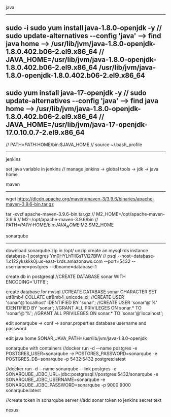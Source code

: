 java
***************************************************
sudo -i
sudo yum install java-1.8.0-openjdk -y
// sudo update-alternatives --config 'java'  -->  find java home  --> /usr/lib/jvm/java-1.8.0-openjdk-1.8.0.402.b06-2.el9.x86_64
// JAVA_HOME=/usr/lib/jvm/java-1.8.0-openjdk-1.8.0.402.b06-2.el9.x86_64
/usr/lib/jvm/java-1.8.0-openjdk-1.8.0.402.b06-2.el9.x86_64
--------------
sudo yum install java-17-openjdk -y
// sudo update-alternatives --config 'java'  -->  find java home  --> /usr/lib/jvm/java-1.8.0-openjdk-1.8.0.402.b06-2.el9.x86_64
// JAVA_HOME=/usr/lib/jvm/java-17-openjdk-17.0.10.0.7-2.el9.x86_64
-------------------

// PATH=$PATH:$HOME/bin:$JAVA_HOME
// source ~/.bash_profile
***************************************************
jenkins

set java variable in jenkins
// manage jenkins -> global tools -> jdk -> java home

maven
***************************************************
wget https://dlcdn.apache.org/maven/maven-3/3.9.6/binaries/apache-maven-3.9.6-bin.tar.gz

tar -xvzf apache-maven-3.9.6-bin.tar.gz
// M2_HOME=/opt/apache-maven-3.9.6
// M2=/opt/apache-maven-3.9.6/bin
// PATH=$PATH:$HOME/bin:$JAVA_HOME:$M2:$M2_HOME


sonarqube
****************************************************
download sonarqube.zip in /opt/
unzip
create an mysql rds instance
   database-1
   postgres
   Ym0HYLhTllGsTVi27BIW
// psql --host=database-1.c122ykskkk0j.us-east-1.rds.amazonaws.com --port=5432 --username=postgres --dbname=database-1
   
   create db in postgresql
   //CREATE DATABASE sonar WITH ENCODING='UTF8';



   create database for mysql
   //CREATE DATABASE sonar CHARACTER SET utf8mb4 COLLATE utf8mb4_unicode_ci;
   //CREATE USER 'sonar'@'localhost' IDENTIFIED BY 'sonar';
   //CREATE USER 'sonar'@'%' IDENTIFIED BY 'sonar';
   //GRANT ALL PRIVILEGES ON sonar.* TO 'sonar'@'%';
   //GRANT ALL PRIVILEGES ON sonar.* TO 'sonar'@'localhost';


   edit sonarqube -> conf -> sonar.properties
   database username and password

   edit java home
   SONAR_JAVA_PATH=/usr/lib/jvm/java-1.8.0-openjdk


   sonarqube with containers
   //docker run -d --name postgres -e POSTGRES_USER=sonarqube -e POSTGRES_PASSWORD=sonarqube -e POSTGRES_DB=sonarqube -p 5432:5432 postgres:latest

   //docker run -d --name sonarqube --link postgres -e SONARQUBE_JDBC_URL=jdbc:postgresql://postgres:5432/sonarqube -e SONARQUBE_JDBC_USERNAME=sonarqube -e SONARQUBE_JDBC_PASSWORD=sonarqube -p 9000:9000 sonarqube:latest

   //create token in sonarqube server
   //add sonar token to jenkins secret text





nexus
